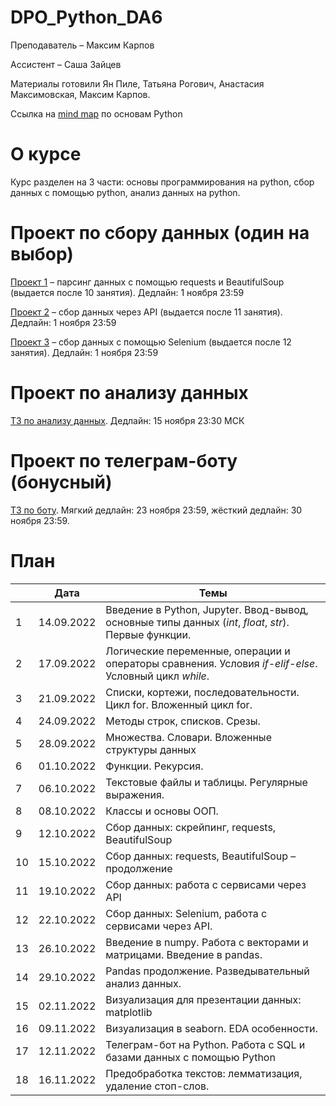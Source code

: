 # DPO_Python_DA6

Преподаватель – Максим Карпов

Ассистент – Саша Зайцев

Материалы готовили Ян Пиле, Татьяна Рогович, Анастасия Максимовская, Максим Карпов.

Ссылка на [mind map](https://miro.com/app/board/uXjVOzqV4V8=/?share_link_id=682127544797) по основам Python

# О курсе

Курс разделен на 3 части: основы программирования на python, сбор данных с помощью python, анализ данных на python.

# Проект по сбору данных (один на выбор)

[Проект 1](https://docs.google.com/document/d/1PaQxkNbDg9Vaoe5BliY-LtRukzykUSGL9EqRzNq4nHs/edit?usp=sharing) – парсинг данных с помощью requests и BeautifulSoup (выдается после 10 занятия). Дедлайн: 1 ноября 23:59

[Проект 2](https://docs.google.com/document/d/1VS4fQDVqSMT2bFj4FDMuSv8FQeiFtHSMlwkHpON6aCE/edit?usp=sharing) – сбор данных через API (выдается после 11 занятия). Дедлайн: 1 ноября 23:59

[Проект 3](https://docs.google.com/document/d/1N9FyJVQsaYS8gohPw3gwVfDjWlazoWVGnHBxuwEDwuo/edit?usp=sharing) – сбор данных с помощью Selenium (выдается после 12 занятия). Дедлайн: 1 ноября 23:59

# Проект по анализу данных 

[ТЗ по анализу данных](https://docs.google.com/document/d/12CgQETqYGRcnDj2r1-gqvu2jZKNzQ0xO8R4Wi0iuq4Q/edit?usp=sharing). Дедлайн: 15 ноября 23:30 МСК

# Проект по телеграм-боту (бонусный)

[ТЗ по боту](https://docs.google.com/document/d/1wc_VXOD6BKCHeaK3J6rNQwr4m2lpt8AupLUeKg8-utk/edit?usp=sharing). Мягкий дедлайн: 23 ноября 23:59, жёсткий дедлайн: 30 ноября 23:59.

# План

||Дата|Темы|
|----------------|---------|------|
|1|14.09.2022|Введение в Python, Jupyter. Ввод-вывод, основные типы данных (*int*, *float*, *str*). Первые функции.|
|2|17.09.2022|Логические переменные, операции и операторы сравнения. Условия *if-elif-else*. Условный цикл *while*.|
|3|21.09.2022|Списки, кортежи, последовательности. Цикл for. Вложенный цикл for.|
|4|24.09.2022|Методы строк, списков. Срезы.|
|5|28.09.2022|Множества. Словари. Вложенные структуры данных|
|6|01.10.2022|Функции. Рекурсия.|
|7|06.10.2022|Текстовые файлы и таблицы. Регулярные выражения.|
|8|08.10.2022|Классы и основы ООП.|
|9|12.10.2022|Сбор данных: скрейпинг, requests, BeautifulSoup|
|10|15.10.2022|Сбор данных: requests, BeautifulSoup – продолжение|
|11|19.10.2022|Сбор данных: работа с сервисами через API|
|12|22.10.2022|Сбор данных: Selenium, работа с сервисами через API.|
|13|26.10.2022|Введение в numpy. Работа с векторами и матрицами. Введение в pandas.|
|14|29.10.2022|Pandas продолжение. Разведывательный анализ данных.|
|15|02.11.2022|Визуализация для презентации данных: matplotlib|
|16|09.11.2022|Визуализация в seaborn. EDA особенности.|
|17|12.11.2022|Телеграм-бот на Python. Работа с SQL и базами данных с помощью Python|
|18|16.11.2022|Предобработка текстов: лемматизация, удаление стоп-слов.|
